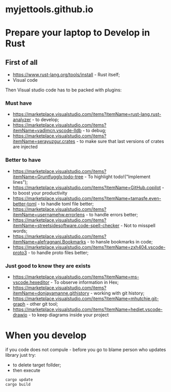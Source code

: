 # myjettools.github.io


# Prepare your laptop to Develop in Rust

## First of all

* https://www.rust-lang.org/tools/install - Rust itself;
* Visual code

Then Visual studio code has to be packed with plugins:
### Must have
* https://marketplace.visualstudio.com/items?itemName=rust-lang.rust-analyzer - to develop;
* https://marketplace.visualstudio.com/items?itemName=vadimcn.vscode-lldb - to debug;
* https://marketplace.visualstudio.com/items?itemName=serayuzgur.crates - to make sure that last versions of crates are injected

### Better to have
* https://marketplace.visualstudio.com/items?itemName=Gruntfuggly.todo-tree - To highlight todo!("Implement lines");
* https://marketplace.visualstudio.com/items?itemName=GitHub.copilot - to boost your productivity
* https://marketplace.visualstudio.com/items?itemName=tamasfe.even-better-toml - to handle toml file better;
* https://marketplace.visualstudio.com/items?itemName=usernamehw.errorlens - to handle errors better;
* https://marketplace.visualstudio.com/items?itemName=streetsidesoftware.code-spell-checker - Not to misspell words;
* https://marketplace.visualstudio.com/items?itemName=alefragnani.Bookmarks - to hansle bookmarks in code;
* https://marketplace.visualstudio.com/items?itemName=zxh404.vscode-proto3 - to handle proto files better;



### Just good to know they are exists
* https://marketplace.visualstudio.com/items?itemName=ms-vscode.hexeditor - To observe information in Hex;
* https://marketplace.visualstudio.com/items?itemName=donjayamanne.githistory - working with git history;
* https://marketplace.visualstudio.com/items?itemName=mhutchie.git-graph - other git tool;
* https://marketplace.visualstudio.com/items?itemName=hediet.vscode-drawio - to keep diagrams inside your project


# When you develop

if you code does not compule - before you go to blame person who updates library just try:

* to delete target follder;
* then execute
```bash
cargo update
cargo build
```
